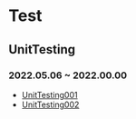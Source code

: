 # Test
## UnitTesting
### 2022.05.06 ~ 2022.00.00
* [UnitTesting001](https://github.com/injuk/TIL/blob/master/Test/UnitTesting/UnitTesting001.md)
* [UnitTesting002](https://github.com/injuk/TIL/blob/master/Test/UnitTesting/UnitTesting002.md)

